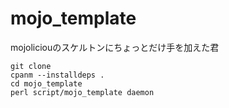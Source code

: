 mojo_template
=============

mojoliciouのスケルトンにちょっとだけ手を加えた君


    git clone 
    cpanm --installdeps .
    cd mojo_template
    perl script/mojo_template daemon
